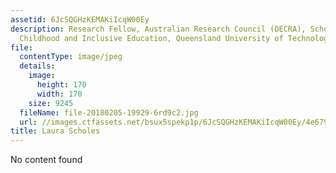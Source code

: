 ```yaml
---
assetid: 6JcSQGHzKEMAKiIcqW00Ey
description: Research Fellow, Australian Research Council (DECRA), School of Early
  Childhood and Inclusive Education, Queensland University of Technology
file:
  contentType: image/jpeg
  details:
    image:
      height: 170
      width: 170
    size: 9245
  fileName: file-20180205-19929-6rd9c2.jpg
  url: //images.ctfassets.net/bsux5spekp1p/6JcSQGHzKEMAKiIcqW00Ey/4e6799bebe5fc8159fa8d3457fdd9090/file-20180205-19929-6rd9c2.jpg
title: Laura Scholes
---
```

No content found